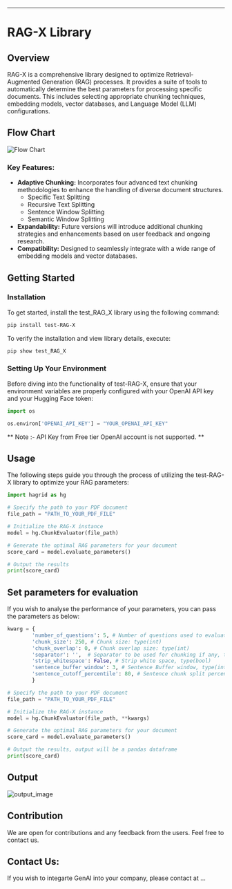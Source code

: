 
---

# RAG-X Library

## Overview

RAG-X is a comprehensive library designed to optimize Retrieval-Augmented Generation (RAG) processes. It provides a suite of tools to automatically determine the best parameters for processing specific documents. This includes selecting appropriate chunking techniques, embedding models, vector databases, and Language Model (LLM) configurations.

## Flow Chart

![Flow Chart](pictures/structure.png)

### Key Features:
- **Adaptive Chunking:** Incorporates four advanced text chunking methodologies to enhance the handling of diverse document structures.
  - Specific Text Splitting
  - Recursive Text Splitting
  - Sentence Window Splitting
  - Semantic Window Splitting
- **Expandability:** Future versions will introduce additional chunking strategies and enhancements based on user feedback and ongoing research.
- **Compatibility:** Designed to seamlessly integrate with a wide range of embedding models and vector databases.

## Getting Started

### Installation

To get started, install the test_RAG_X library using the following command:

```bash
pip install test-RAG-X
```

To verify the installation and view library details, execute:

```bash
pip show test_RAG_X
```

### Setting Up Your Environment

Before diving into the functionality of test-RAG-X, ensure that your environment variables are properly configured with your OpenAI API key and your Hugging Face token:

```python
import os

os.environ['OPENAI_API_KEY'] = "YOUR_OPENAI_API_KEY"

```
** Note :- API Key from Free tier OpenAI account is not supported. **  
## Usage

The following steps guide you through the process of utilizing the test-RAG-X library to optimize your RAG parameters:

```python
import hagrid as hg

# Specify the path to your PDF document
file_path = "PATH_TO_YOUR_PDF_FILE"

# Initialize the RAG-X instance
model = hg.ChunkEvaluator(file_path)

# Generate the optimal RAG parameters for your document
score_card = model.evaluate_parameters()

# Output the results
print(score_card)
```


## Set parameters for evaluation

If you wish to analyse the performance of your parameters, you can pass the parameters as below:
```python
kwarg = {
        'number_of_questions': 5, # Number of questions used to evaluate the process: type(int)
        'chunk_size': 250, # Chunk size: type(int)
        'chunk_overlap': 0, # Chunk overlap size: type(int)
        'separator': '',  # Separator to be used for chunking if any, type(str)
        'strip_whitespace': False, # Strip white space, type(bool)
        'sentence_buffer_window': 3, # Sentence Buffer window, type(int) 
        'sentence_cutoff_percentile': 80, # Sentence chunk split percentile for spliting context, type(int), range(1,100)
        }

# Specify the path to your PDF document
file_path = "PATH_TO_YOUR_PDF_FILE"

# Initialize the RAG-X instance
model = hg.ChunkEvaluator(file_path, **kwargs)

# Generate the optimal RAG parameters for your document
score_card = model.evaluate_parameters()

# Output the results, output will be a pandas dataframe
print(score_card)
```

## Output
![output_image](pictures/result.png)

## Contribution
We are open for contributions and any feedback from the users. Feel free to contact us.

## Contact Us:
If you wish to integarte GenAI into your company, please contact at ...
